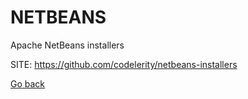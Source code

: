 # NETBEANS
 
 Apache NetBeans installers
 
 SITE: https://github.com/codelerity/netbeans-installers

 [Go back](https://portable-linux-apps.github.io/apps.html)
